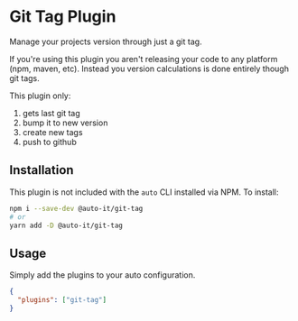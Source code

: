 # Git Tag Plugin

Manage your projects version through just a git tag.

If you're using this plugin you aren't releasing your code to any platform (npm, maven, etc). Instead you version calculations is done entirely though git tags.

This plugin only:

1. gets last git tag
2. bump it to new version
3. create new tags
4. push to github

## Installation

This plugin is not included with the `auto` CLI installed via NPM. To install:

```sh
npm i --save-dev @auto-it/git-tag
# or
yarn add -D @auto-it/git-tag
```

## Usage

Simply add the plugins to your auto configuration.

```json
{
  "plugins": ["git-tag"]
}
```
